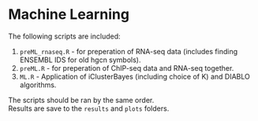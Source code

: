 # Machine Learning 

The following scripts are included:
1. `preML_rnaseq.R` - for preperation of RNA-seq data (includes finding ENSEMBL IDS for old hgcn symbols).
2. `preML.R` - for preperation of ChIP-seq data and RNA-seq together.
3. `ML.R` - Application of iClusterBayes (including choice of K) and DIABLO algorithms.

The scripts should be ran by the same order. \
Results are save to the `results` and `plots` folders.
